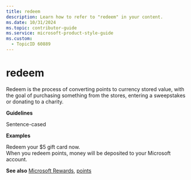 ```yaml
---
title: redeem
description: Learn how to refer to "redeem" in your content.
ms.date: 10/31/2024
ms.topic: contributor-guide
ms.service: microsoft-product-style-guide
ms.custom:
  - TopicID 60889
---
```



# redeem

Redeem is the process of converting points to currency stored value, with the goal of purchasing something from the stores, entering a sweepstakes or donating to a charity.  

**Guidelines**  

Sentence-cased  

**Examples**  

Redeem your $5 gift card now.  
When you redeem points, money will be deposited to your Microsoft account.  

**See also** [Microsoft Rewards](~\a_z_names_terms\m\microsoft-rewards.md "Microsoft Rewards"), [points](~\a_z_names_terms\p\points.md "points")  

